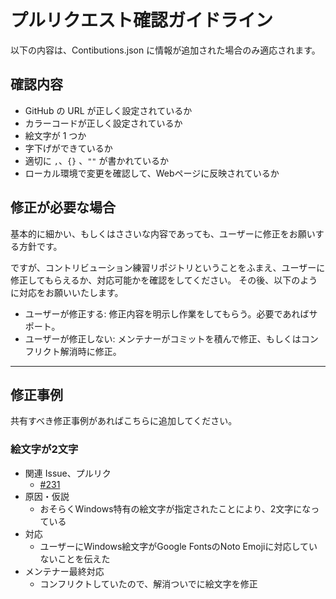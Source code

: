 # プルリクエスト確認ガイドライン

以下の内容は、Contibutions.json に情報が追加された場合のみ適応されます。

## 確認内容

- GitHub の URL が正しく設定されているか
- カラーコードが正しく設定されているか
- 絵文字が 1 つか
- 字下げができているか
- 適切に `,`、`{}` 、`""` が書かれているか
- ローカル環境で変更を確認して、Webページに反映されているか

## 修正が必要な場合

基本的に細かい、もしくはささいな内容であっても、ユーザーに修正をお願いする方針です。

ですが、コントリビューション練習リポジトリということをふまえ、ユーザーに修正してもらえるか、対応可能かを確認をしてください。
その後、以下のように対応をお願いいたします。

- ユーザーが修正する: 修正内容を明示し作業をしてもらう。必要であればサポート。
- ユーザーが修正しない: メンテナーがコミットを積んで修正、もしくはコンフリクト解消時に修正。

---

## 修正事例

共有すべき修正事例があればこちらに追加してください。

### 絵文字が2文字

- 関連 Issue、プルリク
  - [#231](https://github.com/first-contributions-ja/first-contributions-ja.github.io/pull/231)
- 原因・仮説
  - おそらくWindows特有の絵文字が指定されたことにより、2文字になっている
- 対応
  - ユーザーにWindows絵文字がGoogle FontsのNoto Emojiに対応していないことを伝えた
- メンテナー最終対応
  - コンフリクトしていたので、解消ついでに絵文字を修正